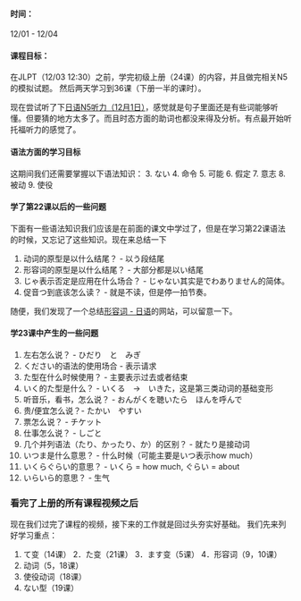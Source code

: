 #### 时间：
12/01 - 12/04

#### 课程目标：
在JLPT（12/03 12:30）之前，学完初级上册（24课）的内容，并且做完相关N5的模拟试题。
然后两天学习到36课（下册一半的课时）。



现在尝试听了下[日语N5听力（12月1日）](https://www.bilibili.com/video/BV1wj411j7fF)，感觉就是句子里面还是有些词能够听懂。但要猜的地方太多了。而且时态方面的助词也都没来得及分析。有点最开始听托福听力的感觉了。


#### 语法方面的学习目标
这期间我们还需要掌握以下语法知识：
3. ない
4. 命令
5. 可能
6. 假定
7. 意志
8. 被动
9. 使役


#### 学了第22课以后的一些问题
下面有一些语法知识我们应该是在前面的课文中学过了，但是在学习第22课语法的时候，又忘记了这些知识。现在来总结一下
1. 动词的原型是以什么结尾？ - 以う段结尾
2. 形容词的原型是以什么结尾？ - 大部分都是以い结尾
3. じゃ表示否定是应用在什么场合？ - じゃない其实是でわありません的简体。
4. 促音つ到底该怎么读？ - 就是不读，但是停一拍节奏。


随便，我们发现了一个总结[形容词 - 日语](http://mylanguages.org/zh/japanese_adjectives.php)的网站，可以留意一下。



#### 学23课中产生的一些问题
1. 左右怎么说？ - ひだり　と　みぎ
2. ください的语法的使用场合 - 表示请求
3. た型在什么时候使用？ - 主要表示过去或者结束
4. いく的た型是什么？ - いくる　→　いきた，这是第三类动词的基础变形
5. 听音乐，看书，怎么说？ - おんがくを聴いたら　ほんを呼んで
6. 贵/便宜怎么说？- たかい　やすい
7. 票怎么说？ - チケット
8. 仕事怎么说？ - しごと
9. 几个并列语法（たり、かったり、か）的区别？ - 就たり是接动词
10. いつま是什么意思？ - 什么时候（可能主要是いつ表示how much）
11. いくらぐらい的意思？ - いくら = how much, ぐらい = about
12. いらいら的意思？ - 生气




### 看完了上册的所有课程视频之后
现在我们过完了课程的视频，接下来的工作就是回过头夯实好基础。
我们先来列好学习重点：
1. て变（14课）
2．た变（21课）
3．ます变（5课）
4．形容词（9，10课）
5. 动词（5，18课）
6. 使役动词（18课）
7. ない型（19课）
